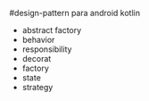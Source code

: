 #design-pattern para android kotlin 
+ abstract factory 
+ behavior 
+ responsibility 
+ decorat 
+ factory 
+ state 
+ strategy


